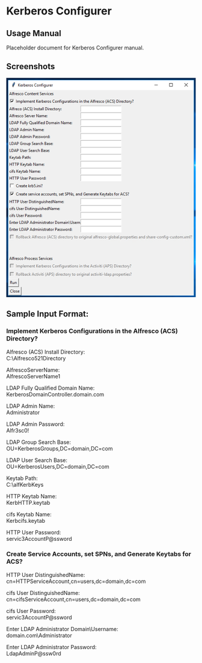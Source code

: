 # Kerberos Configurer

## Usage Manual

Placeholder document for Kerberos Configurer manual.

## Screenshots

![Kerberos Python GUI](/Assets/Images/KerberosPythonGui.PNG "Kerberos Python GUI")

## Sample Input Format:

### Implement Kerberos Configurations in the Alfresco (ACS) Directory? 

Alfresco (ACS) Install Directory:  
C:\Alfresco521Directory

AlfrescoServerName:  
AlfrescoServerName1

LDAP Fully Qualified Domain Name:  
KerberosDomainController.domain.com

LDAP Admin Name:  
Administrator

LDAP Admin Password:  
Alfr3sc0!

LDAP Group Search Base:  
OU=KerberosGroups,DC=domain,DC=com

LDAP User Search Base:  
OU=KerberosUsers,DC=domain,DC=com

Keytab Path:  
C:\alfKerbKeys

HTTP Keytab Name:  
KerbHTTP.keytab

cifs Keytab Name:  
Kerbcifs.keytab

HTTP User Password:  
servic3AccountP@ssword




### Create Service Accounts, set SPNs, and Generate Keytabs for ACS?

HTTP User DistinguishedName:  
cn=HTTPServiceAccount,cn=users,dc=domain,dc=com

cifs User DistinguishedName:  
cn=cifsServiceAccount,cn=users,dc=domain,dc=com

cifs User Password:  
servic3AccountP@ssword

Enter LDAP Administrator Domain\Username:  
domain.com\Administrator

Enter LDAP Administrator Password:  
LdapAdminP@ssw0rd